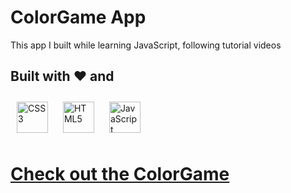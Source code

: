 # ColorGame App
This app I built while learning JavaScript, following tutorial videos

## Built with ❤️ and 

<div style="display: inline;"> 
  <img style="margin: 10px" src="https://profilinator.rishav.dev/skills-assets/css3-original-wordmark.svg" alt="CSS3" height="50" />  
  <img style="margin: 10px" src="https://profilinator.rishav.dev/skills-assets/html5-original-wordmark.svg" alt="HTML5" height="50" />
  <img style="margin: 10px" src="https://profilinator.rishav.dev/skills-assets/javascript-original.svg" alt="JavaScript" height="50" />
</div>

# [Check out the ColorGame](https://sayanpr8175.github.io/ColorGame/)


